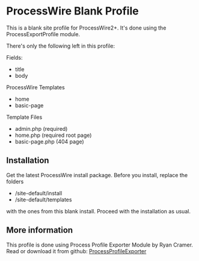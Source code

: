 # ProcessWire Blank Profile

This is a blank site profile for ProcessWire2+. It's done using the ProcessExportProfile module.

There's only the following left in this profile:

Fields:

* title
* body

ProcessWire Templates

* home
* basic-page

Template Files

* admin.php (required)
* home.php (required root page)
* basic-page.php (404 page)


## Installation

Get the latest ProcessWire install package. Before you install, replace the folders

- /site-default/install
- /site-default/templates

with the ones from this blank install. Proceed with the installation as usual.


## More information

This profile is done using Process Profile Exporter Module by Ryan Cramer. Read or download it from github: [ProcessProfileExporter](https://github.com/ryancramerdesign/ProcessExportProfile)